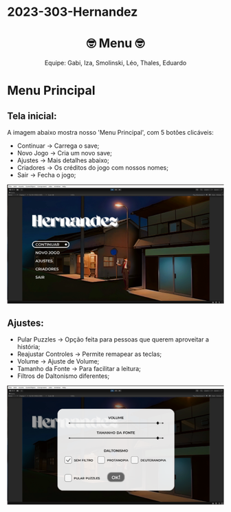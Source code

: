 # 2023-303-Hernandez
<!-- # 2022-303-NomeASerDefinido -->

<h1 align="center">🤓 Menu 🤓</h1>

<p align="center"> Equipe: Gabi, Iza, Smolinski, Léo, Thales, Eduardo </p>

# Menu Principal

## Tela inicial:
A imagem abaixo mostra nosso 'Menu Principal', com 5 botões clicáveis:
- Continuar -> Carrega o save;
- Novo Jogo -> Cria um novo save;
- Ajustes -> Mais detalhes abaixo;
- Criadores -> Os créditos do jogo com nossos nomes;
- Sair -> Fecha o jogo;

<p align="center"><img src="Captura de tela de 2023-05-17 13-49-10.png" alt="Menu"</p>

## Ajustes:
- Pular Puzzles -> Opção feita para pessoas que querem aproveitar a história;
- Reajustar Controles -> Permite remapear as teclas;
- Volume -> Ajuste de Volume;
- Tamanho da Fonte -> Para facilitar a leitura;
- Filtros de Daltonismo diferentes;
	
<p align="center"><img src="Captura de tela de 2023-05-17 13-49-53.png" alt="Ajustes"></p>





